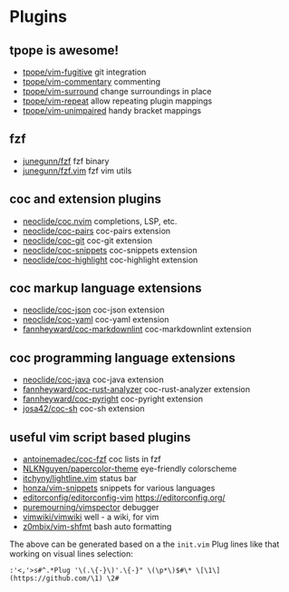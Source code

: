 # Plugins

## tpope is awesome!

* [tpope/vim-fugitive](https://github.com/tpope/vim-fugitive) git integration
* [tpope/vim-commentary](https://github.com/tpope/vim-commentary) commenting
* [tpope/vim-surround](https://github.com/tpope/vim-surround) change surroundings in place
* [tpope/vim-repeat](https://github.com/tpope/vim-repeat) allow repeating plugin mappings
* [tpope/vim-unimpaired](https://github.com/tpope/vim-unimpaired) handy bracket mappings

## fzf

* [junegunn/fzf](https://github.com/junegunn/fzf) fzf binary
* [junegunn/fzf.vim](https://github.com/junegunn/fzf.vim) fzf vim utils

## coc and extension plugins

* [neoclide/coc.nvim](https://github.com/neoclide/coc.nvim) completions, LSP, etc.
* [neoclide/coc-pairs](https://github.com/neoclide/coc-pairs) coc-pairs extension
* [neoclide/coc-git](https://github.com/neoclide/coc-git) coc-git extension
* [neoclide/coc-snippets](https://github.com/neoclide/coc-snippets) coc-snippets extension
* [neoclide/coc-highlight](https://github.com/neoclide/coc-highlight) coc-highlight extension

## coc markup language extensions

* [neoclide/coc-json](https://github.com/neoclide/coc-json) coc-json extension
* [neoclide/coc-yaml](https://github.com/neoclide/coc-yaml) coc-yaml extension
* [fannheyward/coc-markdownlint](https://github.com/fannheyward/coc-markdownlint) coc-markdownlint extension

## coc programming language extensions

* [neoclide/coc-java](https://github.com/neoclide/coc-java) coc-java extension
* [fannheyward/coc-rust-analyzer](https://github.com/fannheyward/coc-rust-analyzer) coc-rust-analyzer extension
* [fannheyward/coc-pyright](https://github.com/fannheyward/coc-pyright) coc-pyright extension
* [josa42/coc-sh](https://github.com/josa42/coc-sh) coc-sh extension

## useful vim script based plugins

* [antoinemadec/coc-fzf](https://github.com/antoinemadec/coc-fzf) coc lists in fzf
* [NLKNguyen/papercolor-theme](https://github.com/NLKNguyen/papercolor-theme) eye-friendly colorscheme
* [itchyny/lightline.vim](https://github.com/itchyny/lightline.vim) status bar
* [honza/vim-snippets](https://github.com/honza/vim-snippets) snippets for various languages
* [editorconfig/editorconfig-vim](https://github.com/editorconfig/editorconfig-vim) https://editorconfig.org/
* [puremourning/vimspector](https://github.com/puremourning/vimspector) debugger
* [vimwiki/vimwiki](https://github.com/vimwiki/vimwiki) well - a wiki, for vim
* [z0mbix/vim-shfmt](https://github.com/z0mbix/vim-shfmt) bash auto formatting

The above can be generated based on a the `init.vim` Plug lines like that working on visual lines selection:

`:'<,'>s#^.*Plug '\(.\{-}\)'.\{-}" \(\p*\)$#\* \[\1\](https://github.com/\1) \2#`

